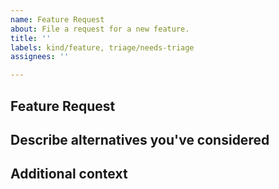 ```yaml
---
name: Feature Request
about: File a request for a new feature.
title: ''
labels: kind/feature, triage/needs-triage
assignees: ''

---
```


<!-- Before creating a new feature request please search for any existing related [issues](https://github.com/dvonthenen/websocketproxy/issues). If you find an issue, join the discussion or add an emoji or comment with your scenario or subscribe to follow updates. -->

## Feature Request

<!-- Provide details on the feature request here. Is your feature request relating to fixing a bug or is it to add/remove capabilities? Please describe what you would like to happen. -->

## Describe alternatives you've considered

<!-- if applicable, what other alternatives are there and why did you not choose them? -->

## Additional context

<!-- if applicable, put any additional context here. -->

